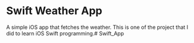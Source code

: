# Swift Weather App

A simple iOS app that fetches the weather. This is one of the project that I did to learn iOS Swift programming.# Swift_App
